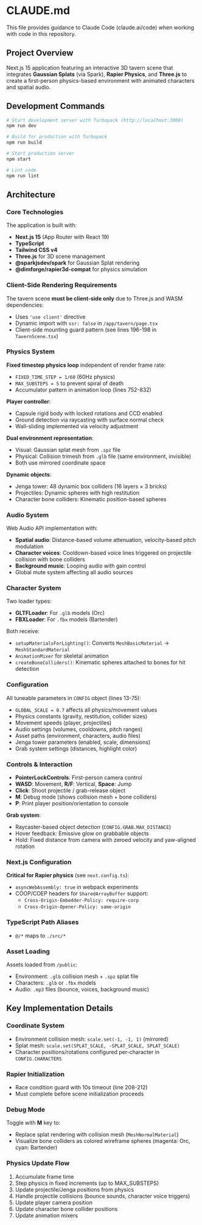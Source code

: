 # CLAUDE.md

This file provides guidance to Claude Code (claude.ai/code) when working with code in this repository.

## Project Overview

Next.js 15 application featuring an interactive 3D tavern scene that integrates **Gaussian Splats** (via Spark), **Rapier Physics**, and **Three.js** to create a first-person physics-based environment with animated characters and spatial audio.

## Development Commands

```bash
# Start development server with Turbopack (http://localhost:3000)
npm run dev

# Build for production with Turbopack
npm run build

# Start production server
npm start

# Lint code
npm run lint
```

## Architecture

### Core Technologies

The application is built with:
- **Next.js 15** (App Router with React 19)
- **TypeScript**
- **Tailwind CSS v4**
- **Three.js** for 3D scene management
- **@sparkjsdev/spark** for Gaussian Splat rendering
- **@dimforge/rapier3d-compat** for physics simulation

### Client-Side Rendering Requirements

The tavern scene **must be client-side only** due to Three.js and WASM dependencies:
- Uses `'use client'` directive
- Dynamic import with `ssr: false` in `/app/tavern/page.tsx`
- Client-side mounting guard pattern (see lines 196-198 in `TavernScene.tsx`)

### Physics System

**Fixed timestep physics loop** independent of render frame rate:
- `FIXED_TIME_STEP = 1/60` (60Hz physics)
- `MAX_SUBSTEPS = 5` to prevent spiral of death
- Accumulator pattern in animation loop (lines 752-832)

**Player controller**:
- Capsule rigid body with locked rotations and CCD enabled
- Ground detection via raycasting with surface normal check
- Wall-sliding implemented via velocity adjustment

**Dual environment representation**:
- Visual: Gaussian splat mesh from `.spz` file
- Physical: Collision trimesh from `.glb` file (same environment, invisible)
- Both use mirrored coordinate space

**Dynamic objects**:
- Jenga tower: 48 dynamic box colliders (16 layers × 3 bricks)
- Projectiles: Dynamic spheres with high restitution
- Character bone colliders: Kinematic position-based spheres

### Audio System

Web Audio API implementation with:
- **Spatial audio**: Distance-based volume attenuation, velocity-based pitch modulation
- **Character voices**: Cooldown-based voice lines triggered on projectile collision with bone colliders
- **Background music**: Looping audio with gain control
- Global mute system affecting all audio sources

### Character System

Two loader types:
- **GLTFLoader**: For `.glb` models (Orc)
- **FBXLoader**: For `.fbx` models (Bartender)

Both receive:
- `setupMaterialsForLighting()`: Converts `MeshBasicMaterial` → `MeshStandardMaterial`
- `AnimationMixer` for skeletal animation
- `createBoneColliders()`: Kinematic spheres attached to bones for hit detection

### Configuration

All tuneable parameters in `CONFIG` object (lines 13-75):
- `GLOBAL_SCALE = 0.7` affects all physics/movement values
- Physics constants (gravity, restitution, collider sizes)
- Movement speeds (player, projectiles)
- Audio settings (volumes, cooldowns, pitch ranges)
- Asset paths (environment, characters, audio files)
- Jenga tower parameters (enabled, scale, dimensions)
- Grab system settings (distances, highlight color)

### Controls & Interaction

- **PointerLockControls**: First-person camera control
- **WASD**: Movement, **R/F**: Vertical, **Space**: Jump
- **Click**: Shoot projectile / grab-release object
- **M**: Debug mode (shows collision mesh + bone colliders)
- **P**: Print player position/orientation to console

**Grab system**:
- Raycaster-based object detection (`CONFIG.GRAB.MAX_DISTANCE`)
- Hover feedback: Emissive glow on grabbable objects
- Hold: Fixed distance from camera with zeroed velocity and yaw-aligned rotation

### Next.js Configuration

**Critical for Rapier physics** (see `next.config.ts`):
- `asyncWebAssembly: true` in webpack experiments
- COOP/COEP headers for `SharedArrayBuffer` support:
  - `Cross-Origin-Embedder-Policy: require-corp`
  - `Cross-Origin-Opener-Policy: same-origin`

### TypeScript Path Aliases

- `@/*` maps to `./src/*`

### Asset Loading

Assets loaded from `/public`:
- Environment: `.glb` collision mesh + `.spz` splat file
- Characters: `.glb` or `.fbx` models
- Audio: `.mp3` files (bounce, voices, background music)

## Key Implementation Details

### Coordinate System

- Environment collision mesh: `scale.set(-1, -1, 1)` (mirrored)
- Splat mesh: `scale.set(SPLAT_SCALE, -SPLAT_SCALE, SPLAT_SCALE)`
- Character positions/rotations configured per-character in `CONFIG.CHARACTERS`

### Rapier Initialization

- Race condition guard with 10s timeout (line 208-212)
- Must complete before scene initialization proceeds

### Debug Mode

Toggle with **M** key to:
- Replace splat rendering with collision mesh (`MeshNormalMaterial`)
- Visualize bone colliders as colored wireframe spheres (magenta: Orc, cyan: Bartender)

### Physics Update Flow

1. Accumulate frame time
2. Step physics in fixed increments (up to MAX_SUBSTEPS)
3. Update projectile/Jenga positions from physics
4. Handle projectile collisions (bounce sounds, character voice triggers)
5. Update player camera position
6. Update character bone collider positions
7. Update animation mixers
